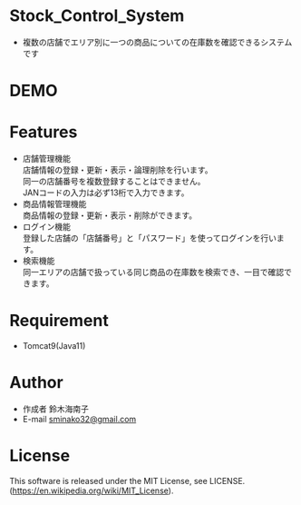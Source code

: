 # Stock_Control_System

* 複数の店舗でエリア別に一つの商品についての在庫数を確認できるシステムです

# DEMO



# Features

* 店舗管理機能<br>
店舗情報の登録・更新・表示・論理削除を行います。<br>
同一の店舗番号を複数登録することはできません。<br>
 JANコードの入力は必ず13桁で入力できます。<br>
* 商品情報管理機能<br>
商品情報の登録・更新・表示・削除ができます。<br>
* ログイン機能<br>
登録した店舗の「店舗番号」と「パスワード」を使ってログインを行います。<br>
* 検索機能<br>
同一エリアの店舗で扱っている同じ商品の在庫数を検索でき、一目で確認できます。


# Requirement


* Tomcat9(Java11)


# Author

* 作成者
鈴木海南子
* E-mail
sminako32@gmail.com

# License

This software is released under the MIT License, see LICENSE.
(https://en.wikipedia.org/wiki/MIT_License).
